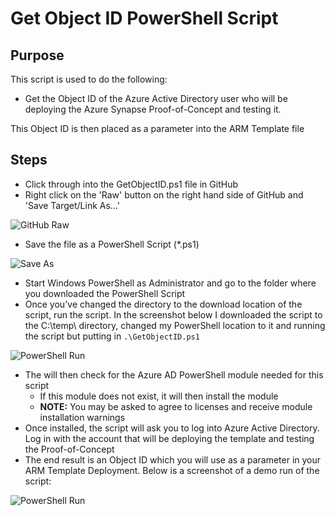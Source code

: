 # Get Object ID PowerShell Script

## Purpose
This script is used to do the following:

- Get the Object ID of the Azure Active Directory user who will be deploying the Azure Synapse Proof-of-Concept and testing it.

This Object ID is then placed as a parameter into the ARM Template file

## Steps
- Click through into the GetObjectID.ps1 file in GitHub
- Right click on the 'Raw' button on the right hand side of GitHub and 'Save Target/Link As...'

![GitHub Raw](https://raw.githubusercontent.com/JamJarchitect/azure-quickstart-templates/master/101-synapse-workspace-and-pools/images/5.png)

- Save the file as a PowerShell Script (*.ps1)

![Save As](https://raw.githubusercontent.com/JamJarchitect/azure-quickstart-templates/master/101-synapse-workspace-and-pools/images/6.png)

- Start Windows PowerShell as Administrator and go to the folder where you downloaded the PowerShell Script
- Once you've changed the directory to the download location of the script, run the script. In the screenshot below I downloaded the script to the C:\temp\ directory, changed my PowerShell location to it and running the script but putting in `.\GetObjectID.ps1`

![PowerShell Run](https://raw.githubusercontent.com/JamJarchitect/azure-quickstart-templates/master/101-synapse-workspace-and-pools/images/7.png)

- The will then check for the Azure AD PowerShell module needed for this script
    - If this module does not exist, it will then install the module
    - **NOTE:** You may be asked to agree to licenses and receive module installation warnings
- Once installed, the script will ask you to log into Azure Active Directory. Log in with the account that will be deploying the template and testing the Proof-of-Concept
- The end result is an Object ID which you will use as a parameter in your ARM Template Deployment. Below is a screenshot of a demo run of the script:

![PowerShell Run](https://raw.githubusercontent.com/JamJarchitect/azure-quickstart-templates/master/101-synapse-workspace-and-pools/images/8.png)

